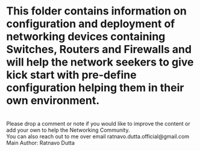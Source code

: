 # This folder contains information on configuration and deployment of networking devices containing Switches, Routers and Firewalls and will help the network seekers to give kick start with pre-define configuration helping them in their own environment.

<br>
Please drop a comment or note if you would like to improve the content or add your own to help the Networking Community.
<br>
You can also reach out to me over email ratnavo.dutta.official@gmail.com
<br>
Main Author: Ratnavo Dutta
